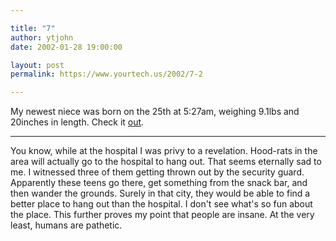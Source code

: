 ```yaml
---

title: "7"
author: ytjohn
date: 2002-01-28 19:00:00

layout: post
permalink: https://www.yourtech.us/2002/7-2

---
```

My newest niece was born on the 25th at 5:27am, weighing 9.1lbs and 20inches in length.  Check it <a href="http://www.pennswoods.net/~jhogenmiller/media/madeline/">out</a>. <br />

<hr />

You know, while at the hospital I was privy to a revelation.  Hood-rats in the area will actually go to the hospital to hang out.  That seems eternally sad to me.  I witnessed three of them getting thrown out by the security guard.  Apparently these teens go there, get something from the snack bar, and then wander the grounds.  Surely in that city, they would be able to find a better place to hang out than the hospital.  I don't see what's so fun about the place.  This further proves my point that people are insane.  At the very least, humans are pathetic.
